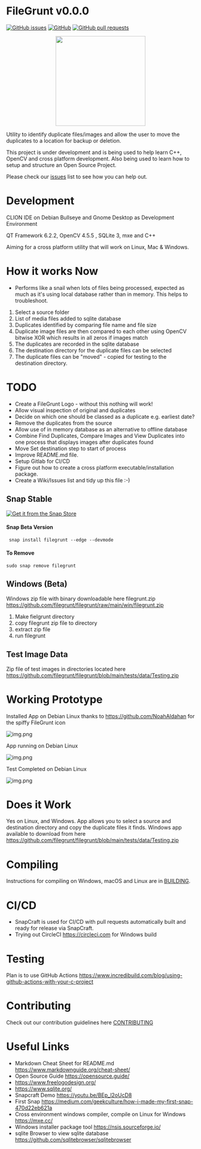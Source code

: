 # FileGrunt v0.0.0
[![GitHub issues](https://img.shields.io/github/issues/filegrunt/filegrunt)](https://github.com/filegrunt/filegrunt/issues)
[![GitHub](https://img.shields.io/github/license/filegrunt/filegrunt)](https://github.com/filegrunt/filegrunt/blob/main/LICENSE)
[![GitHub pull requests](https://img.shields.io/github/issues-pr/filegrunt/filegrunt)](https://github.com/filegrunt/filegrunt/pulls)

<p align="center">
<img width="240" height="240" src="https://user-images.githubusercontent.com/6379032/155383375-fbe860ee-1910-4f7a-992e-4572451cc676.png">
</p>

Utility to identify duplicate files/images and allow the user to move the duplicates to a location for backup or deletion.

This project is under development and is being used to help learn C++, OpenCV and cross platform development. Also being used to learn
how to setup and structure an Open Source Project.

Please check our [issues](https://github.com/filegrunt/filegrunt/issues) list to see how you can help out.

# Development
CLION IDE on Debian Bullseye and Gnome Desktop as Development Environment

QT Framework 6.2.2, OpenCV 4.5.5 , SQLite 3, mxe and C++ 

Aiming for a cross platform utility that will work on Linux, Mac & Windows.

# How it works Now

- Performs like a snail when lots of files being processed, expected as much as it's using local database rather than in memory. This helps to troubleshoot.

1. Select a source folder
2. List of media files added to sqlite database
3. Duplicates identified by comparing file name and file size
4. Duplicate image files are then compared to each other using OpenCV bitwise XOR which results in all zeros if images match
5. The duplicates are recorded in the sqlite database
6. The destination directory for the duplicate files can be selected
7. The duplicate files can be "moved" - copied for testing to the destination directory.

# TODO
- Create a FileGrunt Logo - without this nothing will work!
- Allow visual inspection of original and duplicates
- Decide on which one should be classed as a duplicate e.g. earliest date?
- Remove the duplicates from the source
- Allow use of in memory database as an alternative to offline database
- Combine Find Duplicates, Compare Images and View Duplicates into one process that displays images after duplicates found
- Move Set destination step to start of process
- Improve README.md file.
- Setup Gitlab for CI/CD 
- Figure out how to create a cross platform executable/installation package.
- Create a Wiki/Issues list and tidy up this file :-)

## Snap Stable

[![Get it from the Snap Store](https://snapcraft.io/static/images/badges/en/snap-store-black.svg)](https://snapcraft.io/filegrunt)

#### Snap Beta Version

     snap install filegrunt --edge --devmode

#### To Remove

    sudo snap remove filegrunt


## Windows (Beta)


Windows zip file with binary downloadable here filegrunt.zip https://github.com/filegrunt/filegrunt/raw/main/win/filegrunt.zip

1. Make fielgrunt directory
2. copy filegrunt zip file to directory
3. extract zip file
4. run filegrunt

## Test Image Data

Zip file of test images in directories located here https://github.com/filegrunt/filegrunt/blob/main/tests/data/Testing.zip

# Working Prototype

Installed App on Debian Linux thanks to https://github.com/NoahAldahan for the spiffy FileGrunt icon

![img.png](images/installed_app_debian_linux.png)

App running on Debian Linux

![img.png](images/filegrunt_main.png)

Test Completed on Debian Linux

![img.png](images/filegrunt_run_linux.png)


# Does it Work
Yes on Linux, and Windows. App allows you to select a source and destination directory and copy the duplicate files it finds.
Windows app available to download from here https://github.com/filegrunt/filegrunt/blob/main/tests/data/Testing.zip 

# Compiling
Instructions for compiling on Windows, macOS and Linux are in [BUILDING](BUILDING.md).

# CI/CD
- SnapCraft is used for CI/CD with pull requests automatically built and ready for release via SnapCraft.
- Trying out CircleCI https://circleci.com for Windows build

# Testing
Plan is to use GitHub Actions
https://www.incredibuild.com/blog/using-github-actions-with-your-c-project

# Contributing
Check out our contribution guidelines here [CONTRIBUTING](./docs/CONTRIBUTING.md)

# Useful Links
- Markdown Cheat Sheet for README.md https://www.markdownguide.org/cheat-sheet/
- Open Source Guide https://opensource.guide/
- https://www.freelogodesign.org/
- https://www.sqlite.org/
- Snapcraft Demo https://youtu.be/BEp_l2oUcD8
- First Snap https://medium.com/geekculture/how-i-made-my-first-snap-470d22eb621a
- Cross environment windows compiler, compile on Linux for Windows https://mxe.cc/
- Windows installer package tool https://nsis.sourceforge.io/
- sqlite Browser to view sqlite database https://github.com/sqlitebrowser/sqlitebrowser 

